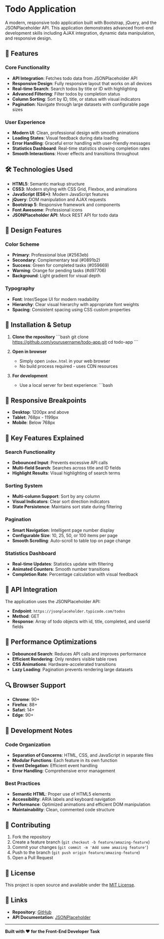 # Todo Application

A modern, responsive todo application built with Bootstrap, jQuery, and the JSONPlaceholder API. This application demonstrates advanced front-end development skills including AJAX integration, dynamic data manipulation, and responsive design.

## 🚀 Features

### Core Functionality

- **API Integration**: Fetches todo data from JSONPlaceholder API
- **Responsive Design**: Fully responsive layout that works on all devices
- **Real-time Search**: Search todos by title or ID with highlighting
- **Advanced Filtering**: Filter todos by completion status
- **Column Sorting**: Sort by ID, title, or status with visual indicators
- **Pagination**: Navigate through large datasets with configurable page sizes

### User Experience

- **Modern UI**: Clean, professional design with smooth animations
- **Loading States**: Visual feedback during data loading
- **Error Handling**: Graceful error handling with user-friendly messages
- **Statistics Dashboard**: Real-time statistics showing completion rates
- **Smooth Interactions**: Hover effects and transitions throughout

## 🛠️ Technologies Used

- **HTML5**: Semantic markup structure
- **CSS3**: Modern styling with CSS Grid, Flexbox, and animations
- **JavaScript (ES6+)**: Modern JavaScript features
- **jQuery**: DOM manipulation and AJAX requests
- **Bootstrap 5**: Responsive framework and components
- **Font Awesome**: Professional icons
- **JSONPlaceholder API**: Mock REST API for todo data

## 🎨 Design Features

### Color Scheme

- **Primary**: Professional blue (#2563eb)
- **Secondary**: Complementary teal (#0891b2)
- **Success**: Green for completed tasks (#059669)
- **Warning**: Orange for pending tasks (#d97706)
- **Background**: Light gradient for visual depth

### Typography

- **Font**: Inter/Segoe UI for modern readability
- **Hierarchy**: Clear visual hierarchy with appropriate font weights
- **Spacing**: Consistent spacing using CSS custom properties

## 🔧 Installation & Setup

1. **Clone the repository**
   \`\`\`bash
   git clone https://github.com/yourusername/todo-app.git
   cd todo-app
   \`\`\`

2. **Open in browser**

   - Simply open `index.html` in your web browser
   - No build process required - uses CDN resources

3. **For development**

   - Use a local server for best experience:
     \`\`\`bash

## 📱 Responsive Breakpoints

- **Desktop**: 1200px and above
- **Tablet**: 768px - 1199px
- **Mobile**: Below 768px

## 🎯 Key Features Explained

### Search Functionality

- **Debounced Input**: Prevents excessive API calls
- **Multi-field Search**: Searches across title and ID fields
- **Highlight Results**: Visual highlighting of search terms

### Sorting System

- **Multi-column Support**: Sort by any column
- **Visual Indicators**: Clear sort direction indicators
- **State Persistence**: Maintains sort state during filtering

### Pagination

- **Smart Navigation**: Intelligent page number display
- **Configurable Size**: 10, 25, 50, or 100 items per page
- **Smooth Scrolling**: Auto-scroll to table top on page change

### Statistics Dashboard

- **Real-time Updates**: Statistics update with filtering
- **Animated Counters**: Smooth number transitions
- **Completion Rate**: Percentage calculation with visual feedback

## 🔄 API Integration

The application uses the JSONPlaceholder API:

- **Endpoint**: `https://jsonplaceholder.typicode.com/todos`
- **Method**: GET
- **Response**: Array of todo objects with id, title, completed, and userId fields

## 🚀 Performance Optimizations

- **Debounced Search**: Reduces API calls and improves performance
- **Efficient Rendering**: Only renders visible table rows
- **CSS Animations**: Hardware-accelerated transitions
- **Lazy Loading**: Pagination prevents rendering large datasets

## 🔍 Browser Support

- **Chrome**: 90+
- **Firefox**: 88+
- **Safari**: 14+
- **Edge**: 90+

## 📝 Development Notes

### Code Organization

- **Separation of Concerns**: HTML, CSS, and JavaScript in separate files
- **Modular Functions**: Each feature in its own function
- **Event Delegation**: Efficient event handling
- **Error Handling**: Comprehensive error management

### Best Practices

- **Semantic HTML**: Proper use of HTML5 elements
- **Accessibility**: ARIA labels and keyboard navigation
- **Performance**: Optimized animations and efficient DOM manipulation
- **Maintainability**: Clean, commented code structure

## 🤝 Contributing

1. Fork the repository
2. Create a feature branch (`git checkout -b feature/amazing-feature`)
3. Commit your changes (`git commit -m 'Add some amazing feature'`)
4. Push to the branch (`git push origin feature/amazing-feature`)
5. Open a Pull Request

## 📄 License

This project is open source and available under the [MIT License](LICENSE).

## 🔗 Links

- **Repository**: [GitHub](https://github.com/abrahamayegba/todo-fedtask)
- **API Documentation**: [JSONPlaceholder](https://jsonplaceholder.typicode.com/)

---

**Built with ❤️ for the Front-End Developer Task**
